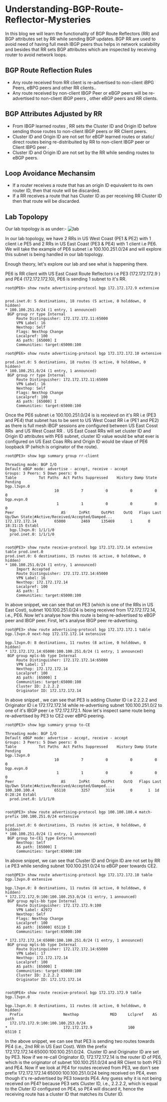 # Understanding-BGP-Route-Reflector-Mysteries
In this blog we will learn the functionality of BGP Route Reflectors (RR) and BGP attributes set by RR while sending BGP updates. BGP RR are used to avoid need of having full mesh IBGP peers thus helps in network scalability  and besides that RR sets BGP attributes which are inspected by receiving  router to avoid network loops. 

## BGP Route Reflection Rules 
* Any route received from RR client is re-advertised to non-client iBPG Peers, eBPG peers and other RR clients.. 
* Any route received by non-client IBGP Peer or eBGP peers will be re-advertised to non-client iBGP peers  , other eBGP peers and RR clients. 

## BGP Attributes Adjusted by RR
* From IBGP learned routes , RR sets the Cluster ID and Origin ID before sending those routes to non-client IBGP peers or RR Client peers. 
* Cluster ID and Origin ID are not set for eBGP learned routes or static/ direct routes being re-distribuited by RR to non-client IBGP peer or Client IBPG peer . 
* Cluster ID and Origin ID are not set by the RR while sending routes to eBGP peers.

## Loop Avoidance Mechansim 
* If a router receives a route that has an origin ID equivalent to its own router ID, then that route will be discarded.
* If a RR receives a route that has Cluster ID  as per receiving RR Cluster ID then that route will be discarded. 

## Lab Topolopy 
Our lab topology is as under:-
![lab](./images/lab.png)

In our lab topology, we have 2 RRs in US West Coast (PE1 & PE2) with 1 client i.e PE5 and 2 RRs in US East Coast (PE3 & PE4) with 1 client i.e PE6.  We will take the example of PE6 subnet i.e 100.100.251.0/24 and will explore this subnet is being handled in our lab topology.

Enough theory, let's explore our lab and see what is happening there. 

PE6 is RR client with US East Coast Route Reflectors i.e PE3 (172.172.172.9 ) and PE4 (172.172.172.10), PE6 is sending 1 subnet to it's RR. 

```
root@PE6> show route advertising-protocol bgp 172.172.172.9 extensive 


prod.inet.0: 5 destinations, 18 routes (5 active, 0 holddown, 0 hidden)
* 100.100.251.0/24 (1 entry, 1 announced)
 BGP group rr type Internal
     Route Distinguisher: 172.172.172.11:65000
     VPN Label: 16
     Nexthop: Self
     Flags: Nexthop Change
     Localpref: 100
     AS path: [65000] I 
     Communities: target:65000:100

root@PE6> show route advertising-protocol bgp 172.172.172.10 extensive   

prod.inet.0: 5 destinations, 18 routes (5 active, 0 holddown, 0 hidden)
* 100.100.251.0/24 (1 entry, 1 announced)
 BGP group rr type Internal
     Route Distinguisher: 172.172.172.11:65000
     VPN Label: 16
     Nexthop: Self
     Flags: Nexthop Change
     Localpref: 100
     AS path: [65000] I 
     Communities: target:65000:100
```
Once the PE6 subnet i.e 100.100.251.0/24 is is receievd on it's RR i.e (PE3 and PE4) that subnet has to be sent to US West Coast RR i.e (PE1 and PE2) as there is full mesh iBGP sessions are configured between US East Cosst RRs  and US West Coast RR .  US East Coast RRs will set cluster ID and Origin ID attributes with PE6 subnet, cluster ID value would be what ever is configured on US East Coas RRs and Origin ID would be vlaue of PE6 loopback IP (which is originator of the route). 


```
root@PE3> show bgp summary group rr-client 

Threading mode: BGP I/O
Default eBGP mode: advertise - accept, receive - accept
Groups: 3 Peers: 5 Down peers: 0
Table          Tot Paths  Act Paths Suppressed    History Damp State    Pending
bgp.l3vpn.0          
                      10          7          0          0          0          0
bgp.evpn.0           
                       1          1          0          0          0          0
Peer                     AS      InPkt     OutPkt    OutQ   Flaps Last Up/Dwn State|#Active/Received/Accepted/Damped...
172.172.172.14        65000       2469     135469       1       0    18:31:15 Establ
  bgp.l3vpn.0: 1/1/1/0
  prod.inet.0: 1/1/1/0


root@PE3> show route receive-protocol bgp 172.172.172.14 extensive table prod.inet.0 
prod.inet.0: 6 destinations, 15 routes (6 active, 0 holddown, 0 hidden)
* 100.100.251.0/24 (1 entry, 1 announced)
     Import Accepted
     Route Distinguisher: 172.172.172.14:65000
     VPN Label: 16
     Nexthop: 172.172.172.14
     Localpref: 100
     AS path: I 
     Communities: target:65000:100

```

In above snippet, we can see that on PE3 (which is one of the RRs in US East Cost), subnet 100.100.251.0/24 is being received from 172.172.172.14, i.e., PE6. Now let's analyse how this route is being re-advertised to eBGP peer and IBGP peer. First, let's analyse IBGP peer re-advertising.


```
root@PE3> show route advertising-protocol bgp 172.172.172.1 table bgp.l3vpn.0 next-hop 172.172.172.14 extensive 

bgp.l3vpn.0: 8 destinations, 11 routes (8 active, 0 holddown, 0 hidden)
* 172.172.172.14:65000:100.100.251.0/24 (1 entry, 1 announced)
 BGP group mpls-bb type Internal
     Route Distinguisher: 172.172.172.14:65000
     VPN Label: 17
     Nexthop: 172.172.172.14
     Localpref: 100
     AS path: [65000] I 
     Communities: target:65000:100
     Cluster ID: 2.2.2.2
     Originator ID: 172.172.172.14

```
In above snippet , we can see that PE3  is adding Cluster ID i.e 2.2.2.2 and Originator ID i.e 172.172.172.14 while re-advertising subnet 100.100.251.0/2 to one of it's IBGP peer i.e 172.172.172.1. Now let's inspect same route being re-advertised by PE3 to CE2 over eBPG peering.


```
root@PE3> show bgp summary group to-CE

Threading mode: BGP I/O
Default eBGP mode: advertise - accept, receive - accept
Groups: 3 Peers: 5 Down peers: 0
Table          Tot Paths  Act Paths Suppressed    History Damp State    Pending
bgp.l3vpn.0          
                      10          7          0          0          0          0
bgp.evpn.0           
                       1          1          0          0          0          0
Peer                     AS      InPkt     OutPkt    OutQ   Flaps Last Up/Dwn State|#Active/Received/Accepted/Damped...
100.100.100.4         65110       3257       3114       0       1  1d 0:28:24 Establ
  prod.inet.0: 1/1/1/0


root@PE3> show route advertising-protocol bgp 100.100.100.4 match-prefix 100.100.251.0/24 extensive 

prod.inet.0: 6 destinations, 15 routes (6 active, 0 holddown, 0 hidden)
* 100.100.251.0/24 (1 entry, 1 announced)
 BGP group to-CE1 type External
     Nexthop: Self
     AS path: [65000] I 
     Communities: target:65000:100
```

In above snippet, we can see that Cluster ID and Origin ID are not set by RR i.e PE3 while sending subnet 100.100.251.0/24 to eBGP peer towards CE2.


```
root@PE3> show route advertising-protocol bgp 172.172.172.10 table bgp.l3vpn.0 extensive 

bgp.l3vpn.0: 8 destinations, 11 routes (8 active, 0 holddown, 0 hidden)
* 172.172.172.9:100:100.100.253.0/24 (1 entry, 1 announced)
 BGP group mpls-bb type Internal
     Route Distinguisher: 172.172.172.9:100
     VPN Label: 42972
     Nexthop: Self
     Flags: Nexthop Change
     Localpref: 100
     AS path: [65000] 65110 I 
     Communities: target:65000:100

* 172.172.172.14:65000:100.100.251.0/24 (1 entry, 1 announced)
 BGP group mpls-bb type Internal
     Route Distinguisher: 172.172.172.14:65000
     VPN Label: 17
     Nexthop: 172.172.172.14
     Localpref: 100
     AS path: [65000] I 
     Communities: target:65000:100
     Cluster ID: 2.2.2.2
     Originator ID: 172.172.172.14


root@PE4> show route receive-protocol bgp 172.172.172.9 table bgp.l3vpn.0 

bgp.l3vpn.0: 8 destinations, 11 routes (8 active, 0 holddown, 0 hidden)
  Prefix                  Nexthop              MED     Lclpref    AS path
  172.172.172.9:100:100.100.253.0/24                    
*                         172.172.172.9                100        65110 I
```

In the above snippet, we can see that PE3 is sending two routes towards PE4 (i.e., 2nd RR in US East Cost). With the prefix 172.172.172.14:65000:100.100.251.0/24.  Cluster ID and Originator ID are set by PE3. Now if we re-call Originator ID, 172.172.172.14 is the router ID of PE6, which is the originator of subnet 100.100.251.0/24 and RR Client to both PE3 and PE4. Now if we look at PE4 for routes received from PE3, we don't see prefix 172.172.172.14:65000:100.100.251.0/24 being received on PE4, even though it's re-advertised by PE3 towards PE4. Any guess why it is not being received on PE4? because PE3 sets Cluster ID, i.e., 2.2.2.2, which is equal to the Cluter ID configured on PE4, so PE4 will discard it, hence the receiving route has a cluster ID that matches its Cluter ID.
 